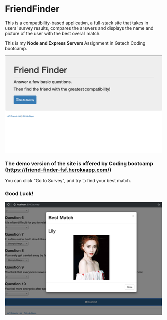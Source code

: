 # FriendFinder

This is a compatibility-based application, a full-stack site that takes in users' survey results, compares the answers and displays the name and picture of the user with the best overall match.

This is my **Node and Express Servers** Assignment in Gatech Coding bootcamp.

![image009_FriendFinder](images/009.jpg)
### The demo version of the site is offered by Coding bootcamp (https://friend-finder-fsf.herokuapp.com/)

You can click "Go to Survey", and try to find your best match.
### Good Luck!
![image002](images/002.jpg)

 
